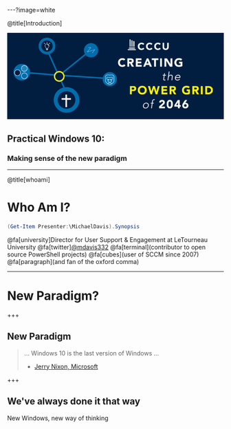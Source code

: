 ---?image=white

@title[Introduction]

![COT Logo](assets/cot-banner.jpg)

## Practical Windows 10:
### Making sense of the new paradigm

---

@title[whoami]

# Who Am I?

```powershell
(Get-Item Presenter:\MichaelDavis).Synopsis
```

@fa[university]Director for User Support & Engagement at LeTourneau University
@fa[twitter][@mdavis332](https://twitter.com/mdavis332) 
@fa[terminal](contributor to open source PowerShell projects)
@fa[cubes](user of SCCM since 2007)
@fa[paragraph](and fan of the oxford comma)

---

# New Paradigm?

+++

## New Paradigm

> ... Windows 10 is the last version of Windows ...
> - [Jerry Nixon, Microsoft](https://channel9.msdn.com/Events/Ignite/2015/BRK2352)

+++

## We've always done it that way

New Windows, new way of thinking